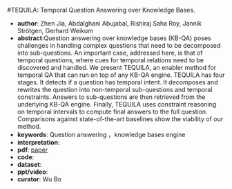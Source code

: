 #TEQUILA: Temporal Question Answering over Knowledge Bases. 
- **author**:	Zhen Jia, Abdalghani Abujabal, Rishiraj Saha Roy, Jannik Strötgen, Gerhard Weikum  
- **abstract**:Question answering over knowledge bases (KB-QA) poses challenges in handling complex questions that need to be decomposed into sub-questions. An important case, addressed here, is that of temporal questions, where cues for temporal relations need to be discovered and handled. We present TEQUILA, an enabler method for temporal QA that can run on top of any KB-QA engine. TEQUILA has four stages. It detects if a question has temporal intent. It decomposes and rewrites the question into non-temporal sub-questions and temporal constraints. Answers to sub-questions are then retrieved from the underlying KB-QA engine. Finally, TEQUILA uses constraint reasoning on temporal intervals to compute final answers to the full question. Comparisons against state-of-the-art baselines show the viability of our method.
- **keywords**: Question answering ，knowledge bases engine
- **interpretation**:
- **pdf**: [paper](https://dl.acm.org/doi/pdf/10.1145/3269206.3269247)
- **code**: 
- **dataset**: 
- **ppt/video**:
- **curator**: Wu Bo